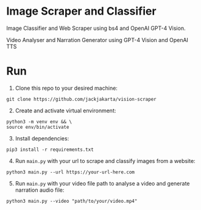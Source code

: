 # Image Scraper and Classifier

Image Classifier and Web Scraper using bs4 and OpenAI GPT-4 Vision. 

Video Analyser and Narration Generator using GPT-4 Vision and OpenAI TTS 

# Run

1. Clone this repo to your desired machine:
```commandline
git clone https://github.com/jackjakarta/vision-scraper
```

2. Create and activate virtual environment:
```commandline
python3 -m venv env && \
source env/bin/activate
```

3. Install dependencies:
```commandline
pip3 install -r requirements.txt
```

4. Run `main.py` with your url to scrape and classify images from a website:
```commandline
python3 main.py --url https://your-url-here.com
```

5. Run `main.py` with your video file path to analyse a video and generate narration audio file:
```commandline
python3 main.py --video "path/to/your/video.mp4"
```